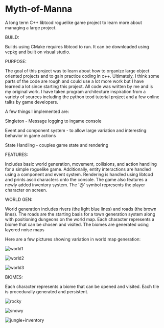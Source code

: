 # Myth-of-Manna
A long term C++ libtcod roguelike game project to learn more about managing a large project.

BUILD:

Builds using CMake requires libtcod to run. It can be downloaded using vcpkg and built on visual studio.

PURPOSE:

The goal of this project was to learn about how to organize large object oriented projects and to gain practice coding in c++. Ultimately, I think some parts of the code are rough and could use a lot more work but I have learned a lot since starting this project. All code was written by me and is my original work. I have taken program architecture inspiration from a variety of sources including the python tcod tutorial project and a few online talks by game developers.

A few things I implemented are:

Singleton - Message logging to ingame console

Event and component system - to allow large variation and interesting behavior in game actions

State Handling - couples game state and rendering


FEATURES:

Includes basic world generation, movement, collisions, and action handling for a simple roguelike game. Additionally, entity interactions are handled using a component and event system. Rendering is handled using libtcod and prints ascii characters onto the console. The game also features a newly added inventory system.
The '@' symbol represents the player character on screen.

WORLD GEN:

World generation includes rivers (the light blue lines) and roads (the brown lines). The roads are the starting basis for a town generation system along with positioning dungeons on the world map. Each character represents a biome that can be chosen and visited. The biomes are generated using layered noise maps

Here are a few pictures showing variation in world map generation:

![world1](https://user-images.githubusercontent.com/92053987/186792186-0f7da930-6bec-462a-ba25-83f9cbee2985.PNG)

![world2](https://user-images.githubusercontent.com/92053987/186792204-e512c0b6-7dce-4c1b-9251-c1cb2f58a8c6.PNG)

![world3](https://user-images.githubusercontent.com/92053987/186792209-60960037-3733-445b-bc58-66e57a0b8301.PNG)





BIOMES:

Each character represents a biome that can be opened and visited. Each tile is procedurally generated and persistent.

![rocky](https://user-images.githubusercontent.com/92053987/186792231-b2f557db-343d-4ffa-8d79-b14fb575e89e.PNG)

![snowy](https://user-images.githubusercontent.com/92053987/186792245-5b393b71-ccf6-4930-8431-fa6ce691d04a.PNG)

![jungle+inventory](https://user-images.githubusercontent.com/92053987/186792257-37140808-4121-44bc-a80d-45a280391474.PNG)
